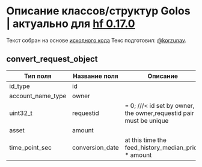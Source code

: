 # Описание классов/структур Golos | актуально для [hf 0.17.0](https://github.com/GolosChain/golos/releases/tag/v0.17.0)
Текст собран на основе [исходного кода](https://github.com/GolosChain/golos/tree/master/libraries/chain/include/golos/chain/steem_objects.hpp)
Текс подготовил: [@korzunav](https://golos.io/@korzunav).
## convert_request_object


|Тип поля|Название поля|Описание|
|--------|-------------|--------|
|id_type|id||
|account_name_type|owner||
|uint32_t|requestid|= 0; ///< id set by owner, the owner,requestid pair must be unique|
|asset|amount||
|time_point_sec|conversion_date|at this time the feed_history_median_price * amount|
